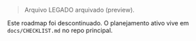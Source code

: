 > Arquivo LEGADO arquivado (preview).

Este roadmap foi descontinuado. O planejamento ativo vive em `docs/CHECKLIST.md` no repo principal.
